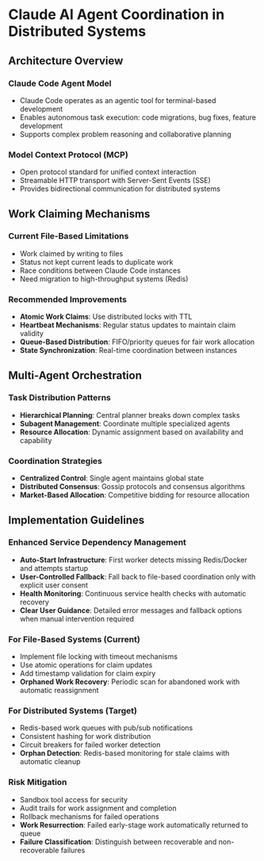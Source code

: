 # Claude AI Agent Coordination in Distributed Systems

## Architecture Overview

### Claude Code Agent Model
- Claude Code operates as an agentic tool for terminal-based development
- Enables autonomous task execution: code migrations, bug fixes, feature development
- Supports complex problem reasoning and collaborative planning

### Model Context Protocol (MCP)
- Open protocol standard for unified context interaction
- Streamable HTTP transport with Server-Sent Events (SSE)
- Provides bidirectional communication for distributed systems

## Work Claiming Mechanisms

### Current File-Based Limitations
- Work claimed by writing to files
- Status not kept current leads to duplicate work
- Race conditions between Claude Code instances
- Need migration to high-throughput systems (Redis)

### Recommended Improvements
- **Atomic Work Claims**: Use distributed locks with TTL
- **Heartbeat Mechanisms**: Regular status updates to maintain claim validity
- **Queue-Based Distribution**: FIFO/priority queues for fair work allocation
- **State Synchronization**: Real-time coordination between instances

## Multi-Agent Orchestration

### Task Distribution Patterns
- **Hierarchical Planning**: Central planner breaks down complex tasks
- **Subagent Management**: Coordinate multiple specialized agents
- **Resource Allocation**: Dynamic assignment based on availability and capability

### Coordination Strategies
- **Centralized Control**: Single agent maintains global state
- **Distributed Consensus**: Gossip protocols and consensus algorithms
- **Market-Based Allocation**: Competitive bidding for resource allocation

## Implementation Guidelines

### Enhanced Service Dependency Management
- **Auto-Start Infrastructure**: First worker detects missing Redis/Docker and attempts startup
- **User-Controlled Fallback**: Fall back to file-based coordination only with explicit user consent
- **Health Monitoring**: Continuous service health checks with automatic recovery
- **Clear User Guidance**: Detailed error messages and fallback options when manual intervention required

### For File-Based Systems (Current)
- Implement file locking with timeout mechanisms
- Use atomic operations for claim updates
- Add timestamp validation for claim expiry
- **Orphaned Work Recovery**: Periodic scan for abandoned work with automatic reassignment

### For Distributed Systems (Target)
- Redis-based work queues with pub/sub notifications
- Consistent hashing for work distribution
- Circuit breakers for failed worker detection
- **Orphan Detection**: Redis-based monitoring for stale claims with automatic cleanup

### Risk Mitigation
- Sandbox tool access for security
- Audit trails for work assignment and completion
- Rollback mechanisms for failed operations
- **Work Resurrection**: Failed early-stage work automatically returned to queue
- **Failure Classification**: Distinguish between recoverable and non-recoverable failures